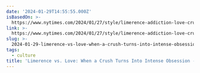 ```yaml
---
date: '2024-01-29T14:55:55.000Z'
isBasedOn: >-
  https://www.nytimes.com/2024/01/27/style/limerence-addiction-love-crush.html?unlocked_article_code=1.RU0.rD3J.0QQSVT9plndi&smid=nytcore-ios-share&referringSource=articleShare&sgrp=c-cb
link: >-
  https://www.nytimes.com/2024/01/27/style/limerence-addiction-love-crush.html?unlocked_article_code=1.RU0.rD3J.0QQSVT9plndi&smid=nytcore-ios-share&referringSource=articleShare&sgrp=c-cb
slug: >-
  2024-01-29-limerence-vs-love-when-a-crush-turns-into-intense-obsession-the-new-yor
tags:
  - culture
title: 'Limerence vs. Love: When a Crush Turns Into Intense Obsession - The New Yor'
---
```


